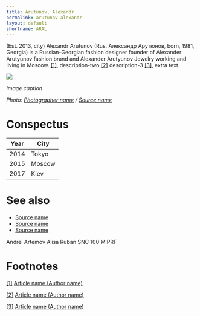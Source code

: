 ```yaml
---
title: Arutunov, Alexandr
permalink: arutunov-alexandr
layout: default
shortname: ARAL
---
```


(Est. 2013, city) Alexandr Arutunov (Rus. Александр Арутюнов, born, 1981, Georgia) is a Russian-Georgian fashion designer founder of Alexander Arutyunov fashion brand and Alexander Arutyunov Jewelry working and living in Moscow.  <span id="a1">[\[1\]](#f1)</span>, description-two <span id="a2">[\[2\]](#f2)</span> description-3 <span id="a3">[\[3\]](#f3)</span>, extra text.

![](/images/image-name.jpg)

*Image caption*

*Photo: [Photographer name](http://example.net/) / [Source name](http://example.net/)*

# Conspectus

|Year|City|
|----|---------|
|2014|Tokyo|
|2015|Moscow|
|2017|Kiev|

# See also

- [Source name](http://example.net/)
- [Source name](http://example.net/)
- [Source name](http://example.net/)

Andrei Artemov
Alisa Ruban
SNC 100 MIPRF

# Footnotes

[[1]](#a1) <span id="f1"></span> [Article name (Author name)](http://example.net/article)

[[2]](#a2) <span id="f2"></span> [Article name (Author name)](http://example.net/article)

[[3]](#a3) <span id="f3"></span> [Article name (Author name)](http://example.net/article)
